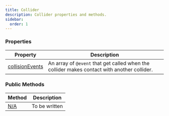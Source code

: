 ```yaml
---
title: Collider
description: Collider properties and methods.
sidebar:
  order: 1
---
```


### Properties

| Property | Description                    |
|-------------------------------------------------------------------------------|---------------------------------------------------------------------------|
| [collisionEvents](/JulGame.jl/reference/collider/properties/collisionEvents/)           | An array of `@event` that get called when the collider makes contact with another collider. |

### Public Methods

| Method | Description |
|-----------------------------------------------------------------------|---------------|
| [N/A]() | To be written |